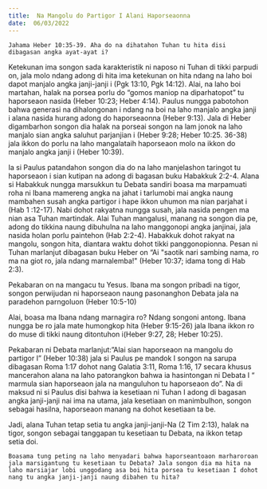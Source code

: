 ```yaml
---
title:  Na Mangolu do Partigor I Alani Haporseaonna
date:  06/03/2022
---
```


`Jahama Heber 10:35-39. Aha do na dihatahon Tuhan tu hita disi dibagasan angka ayat-ayat i?`

Ketekunan ima songon sada karakteristik ni naposo ni Tuhan di tikki parpudi on, jala molo ndang adong di hita ima ketekunan on hita ndang na laho boi dapot manjalo angka janji-janji i (Pgk 13:10, Pgk 14:12). Alai, na laho boi martahan, halak na porsea porlu do “gomos maniop na diparhatopot” tu haporseaon nasida (Heber 10:23; Heber 4:14). Paulus nungga pabotohon bahwa generasi na dihalongonan i ndang na boi na laho manjalo angka janji i alana nasida hurang adong do haporseaonna (Heber 9:13). Jala di Heber digambarhon songon dia halak na porseai songon na lam jonok na laho manjalo sian angka saluhut parjanjian i (Heber 9:28; Heber 10:25. 36-38) jala ikkon do porlu na laho mangalataih haporseaon molo na ikkon do manjalo angka janji i (Heber 10:39).

Ia si Paulus patandahon songon dia do na laho manjelashon taringot tu haporseaon i sian kutipan na adong di bagasan buku Habakkuk 2:2-4. Alana si Habakkuk nungga marsukkun tu Debata sandiri boasa ma marpamuati roha ni Ibana mamereng angka na jahat i tarlumobi mai angka naung mambahen susah angka partigor i hape ikkon uhumon ma nian parjahat i (Hab 1 :12-17). Nabi dohot rakyatna nungga susah, jala nasida pengen ma nian asa Tuhan martindak. Alai Tuhan mangalusi, manang na songon dia pe, adong do tikkina naung dibuhulna na laho manggonopi angka janjinai, jala nasida holan porlu paintehon (Hab 2:2-4). Habakkuk dohot rakyat na mangolu, songon hita, diantara waktu dohot tikki panggonopionna. Pesan ni Tuhan marlanjut dibagasan buku Heber on “Ai "saotik nari sambing nama, ro ma na giot ro, jala ndang marnalemba!" (Heber 10:37; idama tong di Hab 2:3).

Pekabaran on na mangacu tu Yesus. Ibana ma songon pribadi na tigor, songon perwijudan ni haporseaon naung pasonanghon Debata jala na paradehon parngoluon (Heber 10:5-10)

Alai, boasa ma Ibana ndang marnagira ro? Ndang songoni antong. Ibana nungga be ro jala mate humongkop hita (Heber 9:15-26) jala Ibana ikkon ro do muse di tikki naung ditontuhon i(Heber 9:27, 28; Heber 10:25).

Pekabaran ni Debata marlanjut:”Alai sian haporseaon na mangolu do partigor I” (Heber 10:38) jala si Paulus pe mandok I songon na sarupa dibagasan Roma 1:17 dohot nang Galatia 3:11, Roma 1:16, 17 secara khusus mancerahon alana na laho patorangkon bahwa ia hasintongan ni Debata I “ marmula sian haporseaon jala na manguluhon tu haporseaon do”. Na di maksud ni si Paulus disi bahwa ia kesetiaan ni Tuhan I adong di bagasan angka janji-janji nai ima na utama, jala kesetiaan on manimbulhon, songon sebagai hasilna, haporseaon manang na dohot kesetiaan ta be.

Jadi, alana Tuhan tetap setia tu angka janji-janji-Na (2 Tim 2:13), halak na tigor, songon sebagai tanggapan tu kesetiaan tu Debata, na ikkon tetap setia doi.

`Boasama tung peting na laho menyadari bahwa haporseantoaon marharoroan jala marsigantung tu kesetiaan tu Debata? Jala songon dia ma hita na laho marsiajar lobi unggodang asa boi hita porsea tu kesetiaan I dohot nang tu angka janji-janji naung dibahen tu hita?`